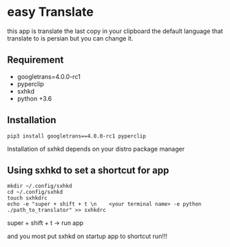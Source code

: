 # easy Translate
this app is translate the last copy in your clipboard the default language that translate to is persian but you can change it.  
## Requirement
- googletrans=4.0.0-rc1
- pyperclip 
- sxhkd
- python +3.6

## Installation

```
pip3 install googletrans==4.0.0-rc1 pyperclip

```

Installation of sxhkd depends on your distro package manager

## Using sxhkd to set a shortcut for app

```
mkdir ~/.config/sxhkd
cd ~/.config/sxhkd
touch sxhkdrc
echo -e "super + shift + t \n    <your terminal name> -e python ./path_to_translator" >> sxhkdrc
```
super + shift + t -> run app 

and you most put sxhkd on startup app to shortcut run!!!

